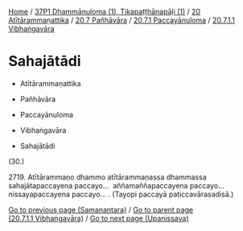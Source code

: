 
[Home](/) / [37P1 Dhammānuloma (1), Tikapaṭṭhānapāḷi (1)](../../../...md) / [20 Atītārammaṇattika](../../...md) / [20.7 Pañhāvāra](../...md) / [20.7.1 Paccayānuloma](...md) / [20.7.1.1 Vibhaṅgavāra](../37P1/20/20.7/20.7.1/20.7.1.1.md)

# Sahajātādi

* Atītārammaṇattika

* Pañhāvāra

* Paccayānuloma

* Vibhaṅgavāra

* Sahajātādi

(30.)

2719\. Atītārammaṇo dhammo atītārammaṇassa dhammassa sahajātapaccayena paccayo…  aññamaññapaccayena paccayo…  nissayapaccayena paccayo… . (Tayopi paccayā paṭiccavārasadisā.)

[Go to previous page (Samanantara)](Samanantara.md) / [Go to parent page (20.7.1.1 Vibhaṅgavāra)](../37P1/20/20.7/20.7.1/20.7.1.1.md) / [Go to next page (Upanissaya)](Upanissaya.md)


